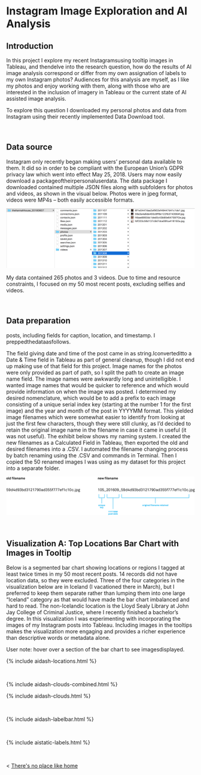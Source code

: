 # Instagram Image Exploration and AI Analysis



## Introduction

In this project I explore my recent Instagramsusing tooltip images in Tableau, and thendelve into the research question, how do the results of AI image analysis correspond or differ from my own assignation of labels to my own Instagram photos? Audiences for this analysis are myself, as I like my photos and enjoy working with them, along with those who are interested in the inclusion of imagery in Tableau or the current state of AI assisted image analysis.

To explore this question I downloaded my personal photos and data from Instagram using their recently implemented Data Download tool.

&nbsp;


## Data source

Instagram only recently began making users’ personal data available to them. It did so in order to be compliant with the European Union’s GDPR privacy law which went into effect May 25, 2018. Users may now easily download a packageoftheirpersonaluserdata. The data package I downloaded contained multiple JSON files along with subfolders for photos and videos, as shown in the visual below. Photos were in jpeg format, videos were MP4s – both easily accessible formats.

![screenshot](https://raw.githubusercontent.com/HannimalCrackers/DHUM_73000/master/img/Instagram_download.png)

My data contained 265 photos and 3 videos. Due to time and resource constraints, I focused on my 50 most recent posts, excluding selfies and videos.

&nbsp;


## Data preparation

posts, including fields for caption, location, and timestamp. I preppedthedataasfollows.

The field giving date and time of the post came in as string.Iconverteditto a Date & Time field in Tableau as part of general cleanup, though I did not end up making use of that field for this project. Image names for the photos were only provided as part of path, so I split the path to create an image name field. The image names were awkwardly long and unintelligible. I wanted image names that would be quicker to reference and which would provide information on when the image was posted. I determined my desired nomenclature, which would be to add a prefix to each image consisting of a unique serial index key (starting at the number 1 for the first image) and the year and month of the post in YYYYMM format. This yielded image filenames which were somewhat easier to identify from looking at just the first few characters, though they were still clunky, as I’d decided to retain the original image name in the filename in case it came in useful (it was not useful). The exhibit below shows my naming system. I created the new filenames as a Calculated Field in Tableau, then exported the old and desired filenames into a .CSV. I automated the filename changing process by batch renaming using the .CSV and commands in Terminal. Then I copied the 50 renamed images I was using as my dataset for this project into a separate folder.

![screenshot](https://raw.githubusercontent.com/HannimalCrackers/DHUM_73000/master/img/FilenameKey.png)

&nbsp;


## Visualization A: Top Locations Bar Chart with Images in Tooltip

Below is a segmented bar chart showing locations or regions I tagged at least twice times in my 50 most recent posts. 14 records did not have location data, so they were excluded. Three of the four categories in the visualization below are in Iceland (I vacationed there in March), but I preferred to keep them separate rather than lumping them into one large “Iceland” category as that would have made the bar chart imbalanced and hard to read. The non-Icelandic location is the Lloyd Sealy Library at John Jay College of Criminal Justice, where I recently finished a bachelor’s degree. In this visualization I was experimenting with incorporating the images of my Instagram posts into Tableau. Including images in the tooltips makes the visualization more engaging and provides a richer experience than descriptive words or metadata alone.

User note: hover over a section of the bar chart to see imagesdisplayed.

  {% include aidash-locations.html %}

  &nbsp; &nbsp; &nbsp; &nbsp;
 
 
  {% include aidash-clouds-combined.html %} 

  {% include aidash-clouds.html %} 
 
  &nbsp; &nbsp; &nbsp; &nbsp;
  
  
  {% include aidash-labelbar.html %} 
  
  &nbsp; &nbsp; &nbsp; &nbsp;

  
  {% include aistatic-labels.html %} 

  &nbsp; &nbsp; &nbsp; &nbsp;
  

< [There's no place like home](./index.md)
